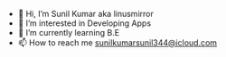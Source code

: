 - 👋 Hi, I’m Sunil Kumar aka linusmirror
- 👀 I’m interested in Developing Apps
- 🌱 I’m currently learning B.E
- 📫 How to reach me sunilkumarsunil344@icloud.com

<!---
linus-mirror/linus-mirror is a ✨ special ✨ repository because its `README.md` (this file) appears on your GitHub profile.
You can click the Preview link to take a look at your changes.
--->
